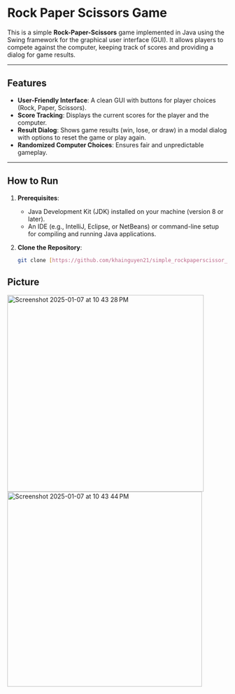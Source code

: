 # Rock Paper Scissors Game

This is a simple **Rock-Paper-Scissors** game implemented in Java using the Swing framework for the graphical user interface (GUI). It allows players to compete against the computer, keeping track of scores and providing a dialog for game results.

---

## Features
- **User-Friendly Interface**: A clean GUI with buttons for player choices (Rock, Paper, Scissors).
- **Score Tracking**: Displays the current scores for the player and the computer.
- **Result Dialog**: Shows game results (win, lose, or draw) in a modal dialog with options to reset the game or play again.
- **Randomized Computer Choices**: Ensures fair and unpredictable gameplay.

---

## How to Run
1. **Prerequisites**:
   - Java Development Kit (JDK) installed on your machine (version 8 or later).
   - An IDE (e.g., IntelliJ, Eclipse, or NetBeans) or command-line setup for compiling and running Java applications.

2. **Clone the Repository**:
   ```bash
   git clone [https://github.com/khainguyen21/simple_rockpaperscissor_game.git]

## Picture
<img width="449" alt="Screenshot 2025-01-07 at 10 43 28 PM" src="https://github.com/user-attachments/assets/6458295d-cfd1-4961-ba06-dbb109a2687c" />
<img width="445" alt="Screenshot 2025-01-07 at 10 43 44 PM" src="https://github.com/user-attachments/assets/1263d941-668f-4a86-afd3-8299d9feaee6" />

